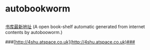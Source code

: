 autobookworm
===
##

[书库最新地址](http://4shu.atspace.co.uk) (A open book-shelf automatic generated from internet contents by autobooworm.)

###[http://4shu.atspace.co.uk](http://4shu.atspace.co.uk)###
